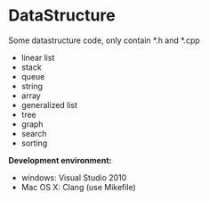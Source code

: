 # DataStructure
Some datastructure code, only contain *.h and *.cpp

* linear list
* stack
* queue
* string
* array
* generalized list
* tree
* graph
* search
* sorting

**Development environment:**
* windows: Visual Studio 2010
* Mac OS X: Clang (use Mikefile)

